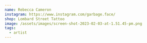 ```yaml
---
name: Rebecca Cameron
instagram: https://www.instagram.com/garbage.face/
shop: Lombard Street Tattoo
image: /assets/images/screen-shot-2023-02-03-at-1.51.45-pm.png
tags:
  - artist
---
```

